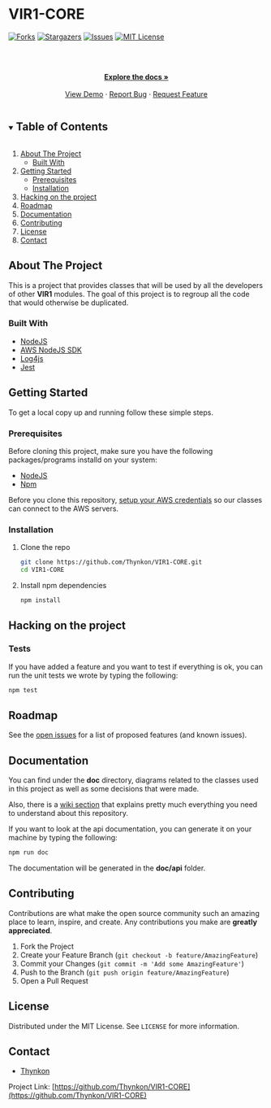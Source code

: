 # VIR1-CORE


<!--
*** Thanks for checking out the Best-README-Template. If you have a suggestion
*** that would make this better, please fork the repo and create a pull request
*** or simply open an issue with the tag "enhancement".
*** Thanks again! Now go create something AMAZING! :D
***
***
***
*** To avoid retyping too much info. Do a search and replace for the following:
*** github_username, repo_name, twitter_handle, email, project_title, project_description
-->



<!-- PROJECT SHIELDS -->
<!--
*** I'm using markdown "reference style" links for readability.
*** Reference links are enclosed in brackets [ ] instead of parentheses ( ).
*** See the bottom of this document for the declaration of the reference variables
*** for contributors-url, forks-url, etc. This is an optional, concise syntax you may use.
*** https://www.markdownguide.org/basic-syntax/#reference-style-links
-->
[![Forks][forks-shield]][forks-url]
[![Stargazers][stars-shield]][stars-url]
[![Issues][issues-shield]][issues-url]
[![MIT License][license-shield]][license-url]


<!-- PROJECT LOGO -->
<br />
<p align="center">
  <p align="center">
    <br />
    <a href="./doc"><strong>Explore the docs »</strong></a>
    <br />
    <br />
    <a href="https://github.com/Thynkon/VIR1-CORE">View Demo</a>
    ·
    <a href="https://github.com/Thynkon/VIR1-CORE/issues">Report Bug</a>
    ·
    <a href="https://github.com/Thynkon/VIR1-CORE/issues">Request Feature</a>
  </p>
</p>



<!-- TABLE OF CONTENTS -->
<details open="open">
  <summary><h2 style="display: inline-block">Table of Contents</h2></summary>
  <ol>
    <li>
      <a href="#about-the-project">About The Project</a>
      <ul>
        <li><a href="#built-with">Built With</a></li>
      </ul>
    </li>
    <li>
      <a href="#getting-started">Getting Started</a>
      <ul>
        <li><a href="#prerequisites">Prerequisites</a></li>
        <li><a href="#installation">Installation</a></li>
      </ul>
    </li>
    <li><a href="#hacking-on-the-project">Hacking on the project</a></li>
    <li><a href="#roadmap">Roadmap</a></li>
    <li><a href="#documentation">Documentation</a></li>
    <li><a href="#contributing">Contributing</a></li>
    <li><a href="#license">License</a></li>
    <li><a href="#contact">Contact</a></li>
  </ol>
</details>



<!-- ABOUT THE PROJECT -->
## About The Project
This is a project that provides classes that will be used by all the developers of other **VIR1** modules. The goal of this project is to regroup all the code that would otherwise be duplicated.

### Built With

* [NodeJS](https://nodejs.org)
* [AWS NodeJS SDK](https://aws.amazon.com/fr/sdk-for-javascript)
* [Log4js](https://log4js-node.github.io/log4js-node)
* [Jest](https://jestjs.io)

<!-- GETTING STARTED -->
## Getting Started

To get a local copy up and running follow these simple steps.

### Prerequisites
Before cloning this project, make sure you have the following packages/programs installd on your system:
- [NodeJS](https://nodejs.org)
- [Npm](https://www.npmjs.com)

Before you clone this repository, [setup your AWS credentials](https://docs.aws.amazon.com/cli/latest/userguide/cli-configure-files.html) so our classes can connect to the AWS servers.

### Installation

1. Clone the repo
   ```sh
   git clone https://github.com/Thynkon/VIR1-CORE.git
   cd VIR1-CORE
   ```

2. Install npm dependencies
    ```sh
    npm install
    ```
## Hacking on the project
### Tests
If you have added a feature and you want to test if everything is ok, you can run the unit tests we wrote
by typing the following:
```sh
npm test
```

<!-- ROADMAP -->
## Roadmap

See the [open issues](https://github.com/Thynkon/VIR1-CORE/issues) for a list of proposed features (and known issues).

## Documentation
You can find under the **doc** directory, diagrams related to the classes used in this project as well as some decisions that were made.

Also, there is a [wiki section](https://github.com/Thynkon/VIR1-CORE/wiki) that explains pretty much everything you need to understand about
this repository.

If you want to look at the api documentation, you can generate it on your machine by typing the following:
```sh
npm run doc
```

The documentation will be generated in the **doc/api** folder.

<!-- CONTRIBUTING -->
## Contributing

Contributions are what make the open source community such an amazing place to learn, inspire, and create. Any contributions you make are **greatly appreciated**.

1. Fork the Project
2. Create your Feature Branch (`git checkout -b feature/AmazingFeature`)
3. Commit your Changes (`git commit -m 'Add some AmazingFeature'`)
4. Push to the Branch (`git push origin feature/AmazingFeature`)
5. Open a Pull Request



<!-- LICENSE -->
## License

Distributed under the MIT License. See `LICENSE` for more information.



<!-- CONTACT -->
## Contact

- [Thynkon](https://github.com/Thynkon)

Project Link: [https://github.com/Thynkon/VIR1-CORE](https://github.com/Thynkon/VIR1-CORE)

<!-- MARKDOWN LINKS & IMAGES -->
<!-- https://www.markdownguide.org/basic-syntax/#reference-style-links -->
[forks-shield]: https://img.shields.io/github/forks/Thynkon/VIR1-CORE
[forks-url]: https://github.com/Thynkon/VIR1-CORE/network/members
[stars-shield]: https://img.shields.io/github/stars/Thynkon/VIR1-CORE
[stars-url]: https://github.com/Thynkon/VIR1-CORE/stargazers
[issues-shield]: https://img.shields.io/github/issues/Thynkon/VIR1-CORE
[issues-url]: https://github.com/Thynkon/VIR1-CORE/issues
[license-shield]: https://img.shields.io/github/license/Thynkon/VIR1-CORE
[license-url]: https://github.com/Thynkon/VIR1-CORE/blob/master/LICENSE